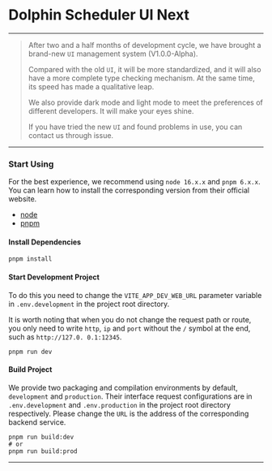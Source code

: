 # Dolphin Scheduler UI Next

---

> After two and a half months of development cycle, we have brought a brand-new `UI` management system (V1.0.0-Alpha).
> 
> Compared with the old `UI`, it will be more standardized, and it will also have a more complete type checking mechanism. At the same time, its speed has made a qualitative leap.
> 
> We also provide dark mode and light mode to meet the preferences of different developers. It will make your eyes shine.
> 
> If you have tried the new `UI` and found problems in use, you can contact us through issue.

---

### Start Using

For the best experience, we recommend using `node 16.x.x` and `pnpm 6.x.x`.
You can learn how to install the corresponding version from their official website.

- [node](https://nodejs.org/en/)
- [pnpm](https://pnpm.io/)

#### Install Dependencies

```shell
pnpm install
```


#### Start Development Project

To do this you need to change the `VITE_APP_DEV_WEB_URL` parameter variable in `.env.development` in the project root directory.

It is worth noting that when you do not change the request path or route, you only need to write `http`, `ip` and `port` without the `/` symbol at the end, such as `http://127.0. 0.1:12345`.

```shell
pnpm run dev
```

#### Build Project

We provide two packaging and compilation environments by default, `development` and `production`. Their interface request configurations are in `.env.development` and `.env.production` in the project root directory respectively. Please change the `URL` is the address of the corresponding backend service.

```shell
pnpm run build:dev
# or
pnpm run build:prod
```

---
